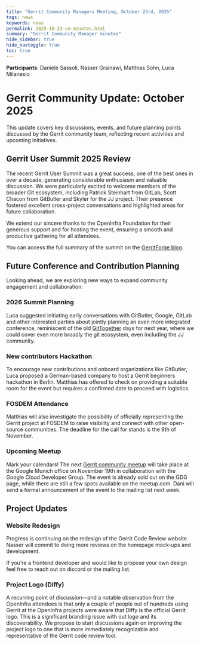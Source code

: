 ```yaml
---
title: "Gerrit Community Managers Meeting, October 23rd, 2025"
tags: news
keywords: news
permalink: 2025-10-23-cm-minutes.html
summary: "Gerrit Community Manager minutes"
hide_sidebar: true
hide_navtoggle: true
toc: true
---
```


**Participants**: Daniele Sassoli, Nasser Grainawi, Matthias Sohn, Luca Milanesio

# Gerrit Community Update: October 2025
This update covers key discussions, events, and future planning points discussed
by the Gerrit community team, reflecting recent activities and upcoming
initiatives.

## Gerrit User Summit 2025 Review
The recent Gerrit User Summit was a great success, one of the best ones in over a decade, generating considerable enthusiasm and valuable discussion. We were
particularly excited to welcome members of the broader Git ecosystem, including
Patrick Steinhart from GitLab, Scott Chacon from GitButler and Skyler for the JJ project. Their
presence fostered excellent cross-project conversations and highlighted areas for future
collaboration.

We extend our sincere thanks to the OpenInfra Foundation for their generous
support and for hosting the event, ensuring a smooth and productive gathering
for all attendees.

You can access the full summary of the summit on the [GerritForge blog](https://gitenterprise.me/2025/10/22/how-git-and-gerrit-are-re-tooling-for-the-age-of-ai/).

## Future Conference and Contribution Planning
Looking ahead, we are exploring new ways to expand community engagement and collaboration:

### 2026 Summit Planning
Luca suggested initiating early conversations with
GitButler, Google, GitLab and other interested parties about jointly planning an
even more integrated conference, reminiscent of the old [GitTogether](https://opensource.googleblog.com/2011/12/gittogether-2011.html) days for
next year, where we could cover even more broadly the git ecosystem, even
including the JJ community.

### New contributors Hackathon
To encourage new contributions and onboard organizations like GitButler, Luca
proposed a German-based company to host a Gerrit beginners hackathon in Berlin. Matthias has offered
to check on providing a suitable room for the event but requires a confirmed
date to proceed with logistics.

### FOSDEM Attendance
Matthias will also investigate the possibility of officially representing the
Gerrit project at FOSDEM to raise visibility and connect with other open-source
communities. The deadline for the call for stands is the 9th of November.

### Upcoming Meetup
Mark your calendars! The next [Gerrit community meetup](https://www.meetup.com/gerritmeets/events/310709185/) will take place at the
Google Munich office on November 19th in collaboration with the Google Cloud
Developer Group. The event is already sold out on the GDG page, while there are
still a few spots available on the meetup.com. Dani will send a formal
announcement of the event to the mailing list next week.

## Project Updates

### Website Redesign
Progress is continuing on the redesign of the Gerrit Code Review website. Nasser
will commit to doing more reviews on the homepage mock-ups and development.

If you're a frontend developer and would like to propose your own design feel
free to reach out on discord or the mailing list.

### Project Logo (Diffy)
A recurring point of discussion—and a notable observation from the OpenInfra
attendees is that only a couple of people out of hundreds using Gerrit at the OpenInfra projects were aware
that Diffy is the official Gerrit logo. This is a significant branding issue with out logo and its
discoverability. We propose to start discussions again on improving the project logo to one that
is more immediately recognizable and representative of the Gerrit code review tool.